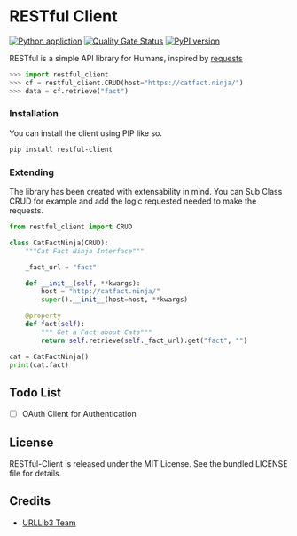# RESTful Client
[![Python appliction](https://github.com/johnbrandborg/restful-client/workflows/Python%20application/badge.svg)](https://github.com/johnbrandborg/restful-client/actions?query=workflow%3A%22Python+application%22)
[![Quality Gate Status](https://sonarcloud.io/api/project_badges/measure?project=johnbrandborg_restful-client&metric=alert_status)](https://sonarcloud.io/dashboard?id=johnbrandborg_restful-client)
[![PyPI version](https://badge.fury.io/py/RESTful-Client.svg)](https://pypi.org/project/RESTful-Client/)

RESTful is a simple API library for Humans, inspired by [requests](https://github.com/psf/requests)

```python
>>> import restful_client
>>> cf = restful_client.CRUD(host="https://catfact.ninja/")
>>> data = cf.retrieve("fact")
```

### Installation

You can install the client using PIP like so.

```bash
pip install restful-client
```

### Extending

The library has been created with extensability in mind.  You can Sub Class CRUD
for example and add the logic requested needed to make the requests.

```python
from restful_client import CRUD

class CatFactNinja(CRUD):
    """Cat Fact Ninja Interface"""

    _fact_url = "fact"

    def __init__(self, **kwargs):
        host = "http://catfact.ninja/"
        super().__init__(host=host, **kwargs)

    @property
    def fact(self):
        """ Get a Fact about Cats"""
        return self.retrieve(self._fact_url).get("fact", "")

cat = CatFactNinja()
print(cat.fact)
```

## Todo List
- [ ] OAuth Client for Authentication

## License
RESTful-Client is released under the MIT License. See the bundled LICENSE file for details.

## Credits
* [URLLib3 Team](https://github.com/urllib3)
